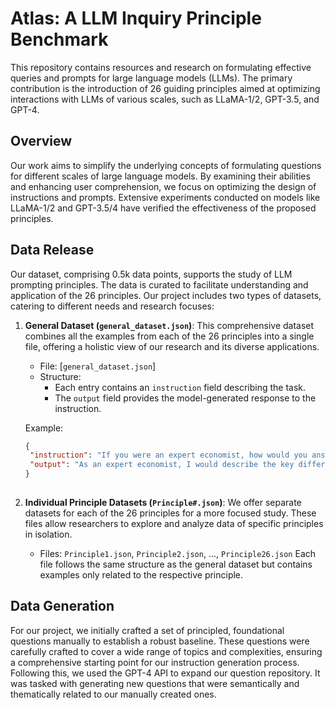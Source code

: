 # Atlas: A LLM Inquiry Principle Benchmark

This repository contains resources and research on formulating effective queries and prompts for large language models (LLMs). The primary contribution is the introduction of 26 guiding principles aimed at optimizing interactions with LLMs of various scales, such as LLaMA-1/2, GPT-3.5, and GPT-4.

## Overview

Our work aims to simplify the underlying concepts of formulating questions for different scales of large language models. By examining their abilities and enhancing user comprehension, we focus on optimizing the design of instructions and prompts. Extensive experiments conducted on models like LLaMA-1/2 and GPT-3.5/4 have verified the effectiveness of the proposed principles. 

## Data Release

Our dataset, comprising 0.5k data points, supports the study of LLM prompting principles. The data is curated to facilitate understanding and application of the 26 principles. 
Our project includes two types of datasets, catering to different needs and research focuses:

   1. **General Dataset (`general_dataset.json`)**: This comprehensive dataset combines all the examples from each of the 26 principles into a single file, offering a holistic view of our research and its diverse applications.
   
      - File: [`general_dataset.json`]
      - Structure:
        - Each entry contains an `instruction` field describing the task.
        - The `output` field provides the model-generated response to the instruction.
   
      Example:
      ```json
      {
       "instruction": "If you were an expert economist, how would you answer: What are the key differences between a capitalist and a socialist economic system?",
       "output": "As an expert economist, I would describe the key differences between capitalist and socialist economic systems along several dimensions:..."
      }
   
   2. **Individual Principle Datasets (`Principle#.json`)**: We offer separate datasets for each of the 26 principles for a more focused study. These files allow researchers to explore and analyze data of specific principles in isolation.
   
      - Files: `Principle1.json`, `Principle2.json`, ..., `Principle26.json`
      Each file follows the same structure as the general dataset but contains examples only related to the respective principle.


## Data Generation
For our project, we initially crafted a set of principled, foundational questions manually to establish a robust baseline. These questions were carefully crafted to cover a wide range of topics and complexities, ensuring a comprehensive starting point for our instruction generation process. Following this, we used the GPT-4 API to expand our question repository. It was tasked with generating new questions that were semantically and thematically related to our manually created ones.



